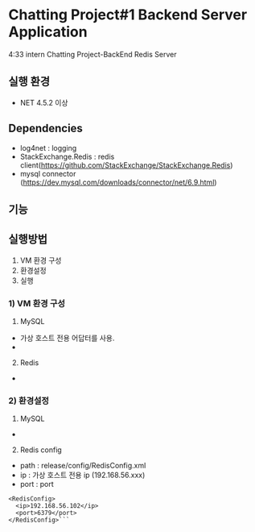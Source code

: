 # Chatting Project#1 Backend Server Application 

4:33 intern Chatting Project-BackEnd Redis Server

## 실행 환경
- NET 4.5.2 이상  

## Dependencies
- log4net : logging
- StackExchange.Redis : redis client(https://github.com/StackExchange/StackExchange.Redis)   
- mysql connector (https://dev.mysql.com/downloads/connector/net/6.9.html)  

## 기능

## 실행방법
1) VM 환경 구성  
2) 환경설정  
3) 실행  


### 1) VM 환경 구성
1) MySQL  
- 가상 호스트 전용 어답터를 사용.
- 

2) Redis
- 
   
      
         
            
### 2) 환경설정 

1) MySQL
- 

2) Redis config
- path : release/config/RedisConfig.xml   
- ip : 가상 호스트 전용 ip (192.168.56.xxx) 
- port : port

```
<RedisConfig>
  <ip>192.168.56.102</ip>
  <port>6379</port>
</RedisConfig>```
